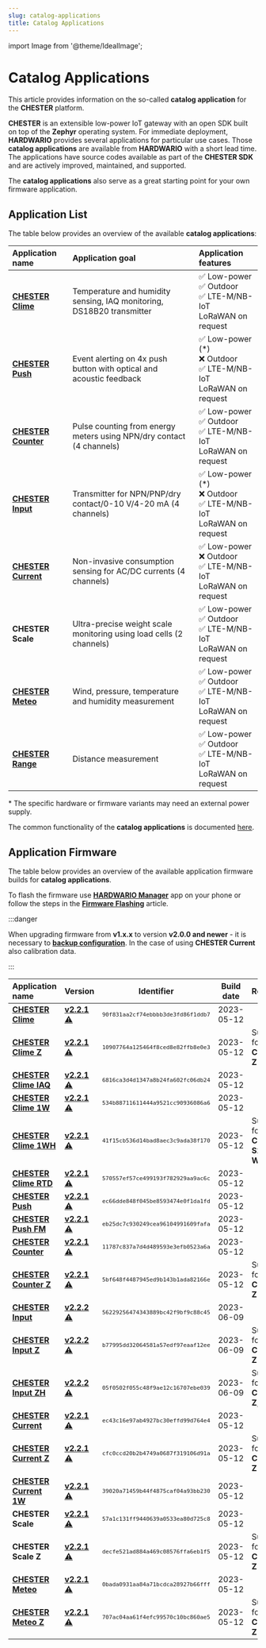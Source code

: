 ```yaml
---
slug: catalog-applications
title: Catalog Applications
---
```

import Image from '@theme/IdealImage';

# Catalog Applications

This article provides information on the so-called **catalog application** for the **CHESTER** platform.

**CHESTER** is an extensible low-power IoT gateway with an open SDK built on top of the **Zephyr** operating system. For immediate deployment, **HARDWARIO** provides several applications for particular use cases. Those **catalog applications** are available from **HARDWARIO** with a short lead time. The applications have source codes available as part of the **CHESTER SDK** and are actively improved, maintained, and supported.

The **catalog applications** also serve as a great starting point for your own firmware application.

## Application List

The table below provides an overview of the available **catalog applications**:

| Application name                          | Application goal                                                      | Application features                                                       |
| :---------------------------------------- | :-------------------------------------------------------------------- | :------------------------------------------------------------------------- |
| [**CHESTER Clime**](chester-clime.md)     | Temperature and humidity sensing, IAQ monitoring, DS18B20 transmitter | ✅ Low-power <br />✅ Outdoor<br />✅ LTE-M/NB-IoT<br />LoRaWAN on request    |
| [**CHESTER Push**](chester-push.md)       | Event alerting on 4x push button with optical and acoustic feedback   | ✅ Low-power (*)<br />❌ Outdoor<br />✅ LTE-M/NB-IoT<br />LoRaWAN on request |
| [**CHESTER Counter**](chester-counter.md) | Pulse counting from energy meters using NPN/dry contact (4 channels)  | ✅ Low-power <br />✅ Outdoor<br />✅ LTE-M/NB-IoT<br />LoRaWAN on request    |
| [**CHESTER Input**](chester-input.md)     | Transmitter for NPN/PNP/dry contact/0-10 V/4-20 mA (4 channels)       | ✅ Low-power (*)<br />❌ Outdoor<br />✅ LTE-M/NB-IoT<br />LoRaWAN on request |
| [**CHESTER Current**](chester-current.md) | Non-invasive consumption sensing for AC/DC currents (4 channels)      | ✅ Low-power <br />❌ Outdoor<br />✅ LTE-M/NB-IoT<br />LoRaWAN on request    |
| **CHESTER Scale**                         | Ultra-precise weight scale monitoring using load cells (2 channels)   | ✅ Low-power <br />✅ Outdoor<br />✅ LTE-M/NB-IoT<br />LoRaWAN on request    |
| [**CHESTER Meteo**](chester-meteo.md)     | Wind, pressure, temperature and humidity measurement                  | ✅ Low-power <br />✅ Outdoor<br />✅ LTE-M/NB-IoT<br />LoRaWAN on request    |
| [**CHESTER Range**](chester-range.md)     | Distance measurement                                                  | ✅ Low-power <br />✅ Outdoor<br />✅ LTE-M/NB-IoT<br />LoRaWAN on request    |

\* The specific hardware or firmware variants may need an external power supply.

The common functionality of the **catalog applications** is documented [here](common-functionality.md).

## Application Firmware

The table below provides an overview of the available application firmware builds for **catalog applications**.

To flash the firmware use [**HARDWARIO Manager**](../platform-connectivity/hardwario-manager.md) app on your phone or follow the steps in the [**Firmware Flashing**](../firmware-flashing/index.md) article.

:::danger

When upgrading firmware from **v1.x.x** to version **v2.0.0 and newer** - it is necessary to [**backup configuration**](#configuration-backup). In the case of using **CHESTER Current** also calibration data.

:::


| Application name                                                | Version                                                                                                                                 |                    Identifier                     | Build date | Remark                                 |
| :-------------------------------------------------------------- | :-------------------------------------------------------------------------------------------------------------------------------------- | :-----------------------------------------------: | :--------: | :------------------------------------- |
| [**CHESTER Clime**](chester-clime.md#chester-clime-1)           | [**v2.2.1**](https://firmware.hardwario.com/chester/90f831aa2cf74ebbbb3de3fd86f1ddb7) [⚠️](#configuration-backup "Configuration backup") | <small>`90f831aa2cf74ebbbb3de3fd86f1ddb7`</small> | 2023-05-12 |                                        |
| [**CHESTER Clime Z**](chester-clime.md#chester-clime-z)         | [**v2.2.1**](https://firmware.hardwario.com/chester/10907764a125464f8ced8e82ffb8e0e3) [⚠️](#configuration-backup "Configuration backup") | <small>`10907764a125464f8ced8e82ffb8e0e3`</small> | 2023-05-12 | Support for **CHESTER-Z**              |
| [**CHESTER Clime IAQ**](chester-clime.md#chester-clime-iaq)     | [**v2.2.1**](https://firmware.hardwario.com/chester/6816ca3d4d1347a8b24fa602fc06db24) [⚠️](#configuration-backup "Configuration backup") | <small>`6816ca3d4d1347a8b24fa602fc06db24`</small> | 2023-05-12 |                                        |
| [**CHESTER Clime 1W**](chester-clime.md#chester-clime-1w)       | [**v2.2.1**](https://firmware.hardwario.com/chester/534b88711611444a9521cc90936086a6) [⚠️](#configuration-backup "Configuration backup") | <small>`534b88711611444a9521cc90936086a6`</small> | 2023-05-12 |                                        |
| [**CHESTER Clime 1WH**](chester-clime.md#chester-clime-1wh)     | [**v2.2.1**](https://firmware.hardwario.com/chester/41f15cb536d14bad8aec3c9ada38f170) [⚠️](#configuration-backup "Configuration backup") | <small>`41f15cb536d14bad8aec3c9ada38f170`</small> | 2023-05-12 | Support for **CHESTER-S2**, **1-Wire** |
| [**CHESTER Clime RTD**](chester-clime.md#chester-clime-rtd)     | [**v2.2.1**](https://firmware.hardwario.com/chester/570557ef57ce499193f782929aa9ac6c) [⚠️](#configuration-backup "Configuration backup") | <small>`570557ef57ce499193f782929aa9ac6c`</small> | 2023-05-12 |                                        | **** |
| [**CHESTER Push**](chester-push.md#hardware-description)        | [**v2.2.1**](https://firmware.hardwario.com/chester/ec66dde848f045be8593474e0f1da1fd) [⚠️](#configuration-backup "Configuration backup") | <small>`ec66dde848f045be8593474e0f1da1fd`</small> | 2023-05-12 |                                        |
| [**CHESTER Push FM**](chester-push.md#hardware-description)     | [**v2.2.1**](https://firmware.hardwario.com/chester/eb25dc7c930249cea96104991609fafa) [⚠️](#configuration-backup "Configuration backup") | <small>`eb25dc7c930249cea96104991609fafa`</small> | 2023-05-12 |                                        |
| [**CHESTER Counter**](chester-counter.md#chester-counter-1)     | [**v2.2.1**](https://firmware.hardwario.com/chester/11787c837a7d4d489593e3efb0523a6a) [⚠️](#configuration-backup "Configuration backup") | <small>`11787c837a7d4d489593e3efb0523a6a`</small> | 2023-05-12 |                                        |
| [**CHESTER Counter Z**](chester-counter.md#chester-counter-z)   | [**v2.2.1**](https://firmware.hardwario.com/chester/5bf648f4487945ed9b143b1ada82166e) [⚠️](#configuration-backup "Configuration backup") | <small>`5bf648f4487945ed9b143b1ada82166e`</small> | 2023-05-12 | Support for **CHESTER-Z**              |
| [**CHESTER Input**](chester-input.md#chester-input-1)           | [**v2.2.2**](https://firmware.hardwario.com/chester/56229256474343889bc42f9bf9c88c45) [⚠️](#configuration-backup "Configuration backup") | <small>`56229256474343889bc42f9bf9c88c45`</small> | 2023-06-09 |                                        |
| [**CHESTER Input Z**](chester-input.md#chester-input-z)         | [**v2.2.2**](https://firmware.hardwario.com/chester/b77995dd32064581a57edf97eaaf12ee) [⚠️](#configuration-backup "Configuration backup") | <small>`b77995dd32064581a57edf97eaaf12ee`</small> | 2023-06-09 | Support for **CHESTER-Z**              |
| [**CHESTER Input ZH**](chester-input.md#chester-input-zh)       | [**v2.2.2**](https://firmware.hardwario.com/chester/05f0502f055c48f9ae12c16707ebe039) [⚠️](#configuration-backup "Configuration backup") | <small>`05f0502f055c48f9ae12c16707ebe039`</small> | 2023-06-09 | Support for **CHESTER-Z**, **S2**      |
| [**CHESTER Current**](chester-current.md#chester-current-1)     | [**v2.2.1**](https://firmware.hardwario.com/chester/ec43c16e97ab4927bc30effd99d764e4) [⚠️](#configuration-backup "Configuration backup") | <small>`ec43c16e97ab4927bc30effd99d764e4`</small> | 2023-05-12 |                                        |
| [**CHESTER Current Z**](chester-current.md#chester-current-z)   | [**v2.2.1**](https://firmware.hardwario.com/chester/cfc0ccd20b2b4749a0687f319106d91a) [⚠️](#configuration-backup "Configuration backup") | <small>`cfc0ccd20b2b4749a0687f319106d91a`</small> | 2023-05-12 | Support for **CHESTER-Z**              |
| [**CHESTER Current 1W**](chester-current.md#chester-current-1w) | [**v2.2.1**](https://firmware.hardwario.com/chester/39020a71459b44f4875caf04a93bb230) [⚠️](#configuration-backup "Configuration backup") | <small>`39020a71459b44f4875caf04a93bb230`</small> | 2023-05-12 |                                        |
| **CHESTER Scale**                                               | [**v2.2.1**](https://firmware.hardwario.com/chester/57a1c131ff9440639a0533ea80d725c8) [⚠️](#configuration-backup "Configuration backup") | <small>`57a1c131ff9440639a0533ea80d725c8`</small> | 2023-05-12 |                                        |
| **CHESTER Scale Z**                                             | [**v2.2.1**](https://firmware.hardwario.com/chester/decfe521ad884a469c08576ffa6eb1f5) [⚠️](#configuration-backup "Configuration backup") | <small>`decfe521ad884a469c08576ffa6eb1f5`</small> | 2023-05-12 | Support for **CHESTER-Z**              |
| [**CHESTER Meteo**](chester-meteo.md#chester-meteo-1)           | [**v2.2.1**](https://firmware.hardwario.com/chester/0bada0931aa84a71bcdca28927b66fff) [⚠️](#configuration-backup "Configuration backup") | <small>`0bada0931aa84a71bcdca28927b66fff`</small> | 2023-05-12 |                                        |
| [**CHESTER Meteo Z**](chester-meteo.md#chester-meteo-z)         | [**v2.2.1**](https://firmware.hardwario.com/chester/707ac04aa61f4efc99570c10bc860ae5) [⚠️](#configuration-backup "Configuration backup") | <small>`707ac04aa61f4efc99570c10bc860ae5`</small> | 2023-05-12 | Support for **CHESTER-Z**              |

